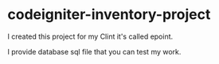 # codeigniter-inventory-project

I created this project for my Clint it's called epoint.

I provide database sql file that you can test my work.
